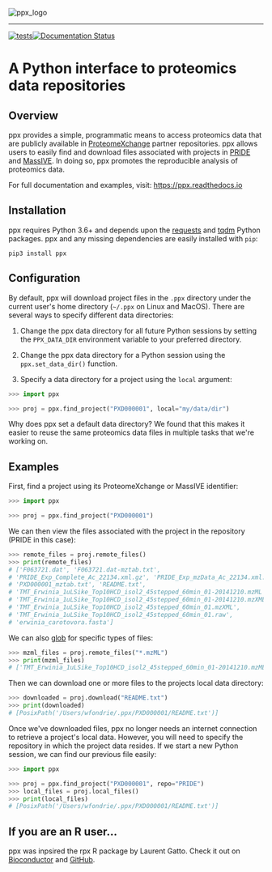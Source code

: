 
![ppx_logo](ppx_light.svg)

---

[![tests](https://github.com/wfondrie/ppx/workflows/tests/badge.svg?branch=master)](https://github.com/wfondrie/ppx/actions?query=workflow%3Atests)[![Documentation Status](https://readthedocs.org/projects/ppx/badge/?version=latest)](https://ppx.readthedocs.io/en/latest/?badge=latest)  


# A Python interface to proteomics data repositories

## Overview  
ppx provides a simple, programmatic means to access proteomics data that are
publicly available in [ProteomeXchange](http://www.proteomexchange.org) partner
repositories. ppx allows users to easily find and download files associated
with projects in [PRIDE](https://www.ebi.ac.uk/pride/archive/) and
[MassIVE](https://massive.ucsd.edu/ProteoSAFe/static/massive.jsp). In doing so,
ppx promotes the reproducible analysis of proteomics data.

For full documentation and examples, visit: https://ppx.readthedocs.io

## Installation  
ppx requires Python 3.6+ and depends upon the
[requests](https://docs.python-requests.org/en/master/) and
[tqdm](https://tqdm.github.io/) Python packages. ppx and any missing
dependencies are easily installed with `pip`:

```
pip3 install ppx
```

## Configuration

By default, ppx will download project files in the `.ppx` directory under the
current user's home directory (`~/.ppx` on Linux and MacOS). There are several
ways to specify different data directories:

1. Change the ppx data directory for all future Python sessions by setting the 
`PPX_DATA_DIR` environment variable to your preferred directory.

2. Change the ppx data directory for a Python session using the
`ppx.set_data_dir()` function.

3. Specify a data directory for a project using the `local` argument:

``` Python
>>> import ppx

>>> proj = ppx.find_project("PXD000001", local="my/data/dir")
```

Why does ppx set a default data directory? We found that this makes it easier
to reuse the same proteomics data files in multiple tasks that we're working
on.


## Examples
First, find a project using its ProteomeXchange or MassIVE identifier:

``` Python
>>> import ppx

>>> proj = ppx.find_project("PXD000001")
```

We can then view the files associated with the project in the repository
(PRIDE in this case):

``` Python
>>> remote_files = proj.remote_files()
>>> print(remote_files)
# ['F063721.dat', 'F063721.dat-mztab.txt',
# 'PRIDE_Exp_Complete_Ac_22134.xml.gz', 'PRIDE_Exp_mzData_Ac_22134.xml.gz',
# 'PXD000001_mztab.txt', 'README.txt',
# 'TMT_Erwinia_1uLSike_Top10HCD_isol2_45stepped_60min_01-20141210.mzML',
# 'TMT_Erwinia_1uLSike_Top10HCD_isol2_45stepped_60min_01-20141210.mzXML',
# 'TMT_Erwinia_1uLSike_Top10HCD_isol2_45stepped_60min_01.mzXML',
# 'TMT_Erwinia_1uLSike_Top10HCD_isol2_45stepped_60min_01.raw',
# 'erwinia_carotovora.fasta']
```

We can also [glob](https://en.wikipedia.org/wiki/Glob_(programming)) for
specific types of files:

``` Python
>>> mzml_files = proj.remote_files("*.mzML")
>>> print(mzml_files)
# ['TMT_Erwinia_1uLSike_Top10HCD_isol2_45stepped_60min_01-20141210.mzML']
```

Then we can download one or more files to the projects local data directory:

``` Python
>>> downloaded = proj.download("README.txt")
>>> print(downloaded)
# [PosixPath('/Users/wfondrie/.ppx/PXD000001/README.txt')]
```

Once we've downloaded files, ppx no longer needs an internet connection to
retrieve a project's local data. However, you will need to specify the 
repository in which the project data resides. If we start a new Python
session, we can find our previous file easily:

``` Python
>>> import ppx

>>> proj = ppx.find_project("PXD000001", repo="PRIDE")
>>> local_files = proj.local_files()
>>> print(local_files)
# [PosixPath('/Users/wfondrie/.ppx/PXD000001/README.txt')]
```

## If you are an R user...

ppx was inpsired the rpx R package by Laurent Gatto. Check it out on
[Bioconductor](http://bioconductor.org/packages/release/bioc/html/rpx.html) and
[GitHub](https://github.com/lgatto/rpx).
